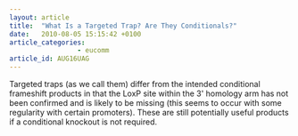 ```yaml
---
layout: article
title:  "What Is a Targeted Trap? Are They Conditionals?"
date:   2010-08-05 15:15:42 +0100
article_categories:
                 - eucomm
article_id: AUG16UAG
---
```


Targeted traps (as we call them) differ from the intended conditional frameshift products in that the LoxP site within the 3' homology arm has not been confirmed and is likely to be missing (this seems to occur with some regularity with certain promoters). These are still potentially useful products if a conditional knockout is not required.